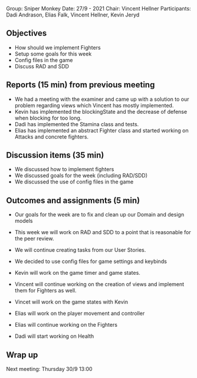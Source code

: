 Group: Sniper Monkey
Date: 27/9 - 2021
Chair: Vincent Hellner
Participants: Dadi Andrason, Elias Falk, Vincent Hellner, Kevin Jeryd


## Objectives
- How should we implement Fighters
- Setup some goals for this week
- Config files in the game
- Discuss RAD and SDD

## Reports (15 min) from previous meeting
- We had a meeting with the examiner and came up with a solution to our problem regarding views which Vincent has mostly implemented.
- Kevin has implemented the blockingState and the decrease of defense when blocking for too long.
- Dadi has implemented the Stamina class and tests.
- Elias has implemented an abstract Fighter class and started working on Attacks and concrete fighters.


## Discussion items (35 min)
- We discussed how to implement fighters
- We discussed goals for the week (including RAD/SDD)
- We discussed the use of config files in the game



## Outcomes and assignments (5 min)
- Our goals for the week are to fix and clean up our Domain and design models
- This week we will work on RAD and SDD to a point that is reasonable for the peer review.
- We will continue creating tasks from our User Stories.  
- We decided to use config files for game settings and keybinds

- Kevin will work on the game timer and game states.
- Vincent will continue working on the creation of views and implement them for Fighters as well.
- Vincet will work on the game states with Kevin
- Elias will work on the player movement and controller
- Elias will continue working on the Fighters
- Dadi will start working on Health

## Wrap up
Next meeting: Thursday 30/9 13:00

